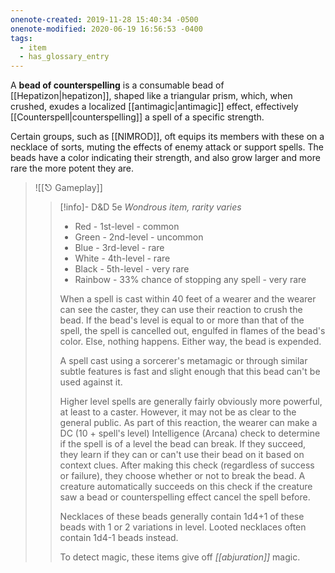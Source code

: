 ```yaml
---
onenote-created: 2019-11-28 15:40:34 -0500
onenote-modified: 2020-06-19 16:56:53 -0400
tags:
  - item
  - has_glossary_entry
---
```

A **bead of counterspelling** is a consumable bead of [[Hepatizon|hepatizon]], shaped like a triangular prism, which, when crushed, exudes a localized [[antimagic|antimagic]] effect, effectively [[Counterspell|counterspelling]] a spell of a specific strength.

Certain groups, such as [[NIMROD]], oft equips its members with these on a necklace of sorts, muting the effects of enemy attack or support spells. The beads have a color indicating their strength, and also grow larger and more rare the more potent they are.

>![[⎋ Gameplay]]
>
>>[!info]- D&D 5e
>>*Wondrous item, rarity varies*
>>-   Red - 1st-level - common
>>-   Green - 2nd-level - uncommon
>>-   Blue - 3rd-level - rare
>>-   White - 4th-level - rare
>>-   Black - 5th-level - very rare
>>-   Rainbow - 33% chance of stopping any spell - very rare
>> 
>>When a spell is cast within 40 feet of a wearer and the wearer can see the caster, they can use their reaction to crush the bead. If the bead's level is equal to or more than that of the spell, the spell is cancelled out, engulfed in flames of the bead's color. Else, nothing happens. Either way, the bead is expended.
>>
>>A spell cast using a sorcerer's metamagic or through similar subtle features is fast and slight enough that this bead can't be used against it.
>>
>>Higher level spells are generally fairly obviously more powerful, at least to a caster. However, it may not be as clear to the general public. As part of this reaction, the wearer can make a DC (10 + spell's level) Intelligence (Arcana) check to determine if the spell is of a level the bead can break. If they succeed, they learn if they can or can't use their bead on it based on context clues. After making this check (regardless of success or failure), they choose whether or not to break the bead. A creature automatically succeeds on this check if the creature saw a bead or counterspelling effect cancel the spell before.
>>
>>Necklaces of these beads generally contain 1d4+1 of these beads with 1 or 2 variations in level. Looted necklaces often contain 1d4-1 beads instead.
>>
>>To detect magic, these items give off *[[abjuration]]* magic.


